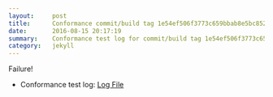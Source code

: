 ```yaml
---
layout:     post
title:      Conformance commit/build tag 1e54ef506f3773c659bbab8e5bc8523881cb0820
date:       2016-08-15 20:17:19
summary:    Conformance test log for commit/build tag 1e54ef506f3773c659bbab8e5bc8523881cb0820.
category:   jekyll
---
```


Failure!

- Conformance test log: [Log File](http://s3-us-west-2.amazonaws.com/kraken-e2e-logs/conformance/28/build-log.txt)
